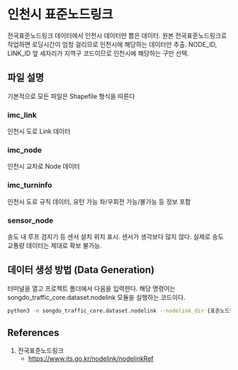 # 인천시 표준노드링크

전국표준노드링크 데이터에서 인천시 데이터만 뽑은 데이터. 원본 전국표준노드링크로 작업하면 로딩시간이 엄청 걸리므로 인천시에 해당하는 데이터만 추출. NODE_ID, LINK_ID 앞 세자리가 지역구 코드이므로 인천시에 해당하는 구만 선택.

## 파일 설명

기본적으로 모든 파일은 Shapefile 형식을 따른다

### imc_link

인천시 도로 Link 데이터

### imc_node

인천시 교차로 Node 데이터

### imc_turninfo

인천시 도로 규칙 데이터, 유턴 가능 좌/우회전 가능/불가능 등 정보 포함

### sensor_node

송도 내 루프 검지기 등 센서 설치 위치 표시. 센서가 생각보다 많지 않다. 실제로 송도 교통량 데이터는 제대로 확보 불가능.


## 데이터 생성 방법 (Data Generation)

터미널을 열고 프로젝트 폴더에서 다음을 입력한다. 해당 명령어는 songdo_traffic_core.dataset.nodelink 모듈을 실행하는 코드이다.

``` bash
python3 -m songdo_traffic_core.dataset.nodelink --nodelink_dir {표준노드링크 폴더 경로} --songdo_traffic_file {송도교통량데이터 파일 경로} --outpu_dir {파일 출력 경로}
```

## References

1. 전국표준노드링크
    - https://www.its.go.kr/nodelink/nodelinkRef